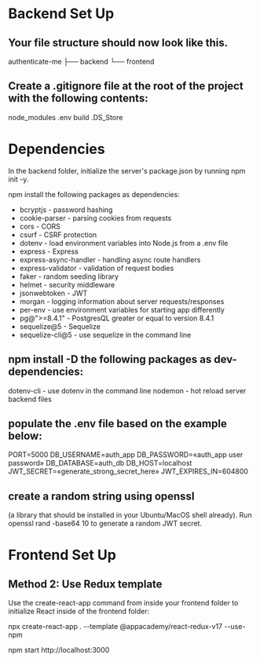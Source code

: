 # Backend Set Up

## Your file structure should now look like this.

authenticate-me
├── backend
└── frontend

## Create a .gitignore file at the root of the project with the following contents:

node_modules
.env
build
.DS_Store

# Dependencies

In the backend folder, initialize the server's package.json by running npm init -y.

npm install the following packages as dependencies:

- bcryptjs - password hashing
- cookie-parser - parsing cookies from requests
- cors - CORS
- csurf - CSRF protection
- dotenv - load environment variables into Node.js from a .env file
- express - Express
- express-async-handler - handling async route handlers
- express-validator - validation of request bodies
- faker - random seeding library
- helmet - security middleware
- jsonwebtoken - JWT
- morgan - logging information about server requests/responses
- per-env - use environment variables for starting app differently
- pg@">=8.4.1" - PostgresQL greater or equal to version 8.4.1
- sequelize@5 - Sequelize
- sequelize-cli@5 - use sequelize in the command line

## npm install -D the following packages as dev-dependencies:

dotenv-cli - use dotenv in the command line
nodemon - hot reload server backend files

## populate the .env file based on the example below:

PORT=5000
DB_USERNAME=auth_app
DB_PASSWORD=«auth_app user password»
DB_DATABASE=auth_db
DB_HOST=localhost
JWT_SECRET=«generate_strong_secret_here»
JWT_EXPIRES_IN=604800

## create a random string using openssl

(a library that should be installed in your Ubuntu/MacOS shell already).
Run openssl rand -base64 10 to generate a random JWT secret.

# Frontend Set Up

## Method 2: Use Redux template

Use the create-react-app command from inside your frontend folder to initialize React inside of the frontend folder:

npx create-react-app . --template @appacademy/react-redux-v17 --use-npm

npm start http://localhost:3000
